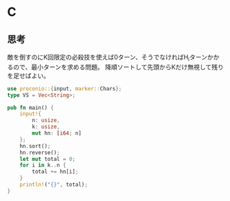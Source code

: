 # C
## 思考
敵を倒すのにK回限定の必殺技を使えば0ターン、そうでなければH<sub>i</sub>ターンかかるので、最小ターンを求める問題。
降順ソートして先頭からKだけ無視して残りを足せばよい。
```rust
use proconio::{input, marker::Chars};
type VS = Vec<String>;

pub fn main() {
    input!{
        n: usize,
        k: usize,
        mut hn: [i64; n]
    };
    hn.sort();
    hn.reverse();
    let mut total = 0;
    for i in k..n {
        total += hn[i];
    }
    println!("{}", total);
}
```